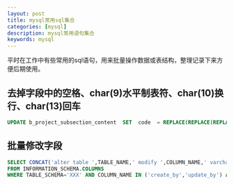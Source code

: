 ```yaml
---
layout: post
title: mysql常用sql集合
categories: [mysql]
description: mysql常用语句集合
keywords: mysql
---
```

平时在工作中有些常用的sql语句，用来批量操作数据或表结构，整理记录下来方便后期使用。

## 去掉字段中的空格、char(9)水平制表符、char(10)换行、char(13)回车
```sql
UPDATE b_project_subsection_content  SET  code  = REPLACE(REPLACE(REPLACE(REPLACE(code, CHAR(10), ''), CHAR(13), ''), CHAR(9), ''),' ','')
```
## 批量修改字段
```sql
SELECT CONCAT('alter table ',TABLE_NAME,' modify ',COLUMN_NAME,' varchar(100) ;')
FROM INFORMATION_SCHEMA.COLUMNS
WHERE TABLE_SCHEMA='XXX' AND COLUMN_NAME IN ('create_by','update_by') and column_type <> 'varchar(100)'
```
